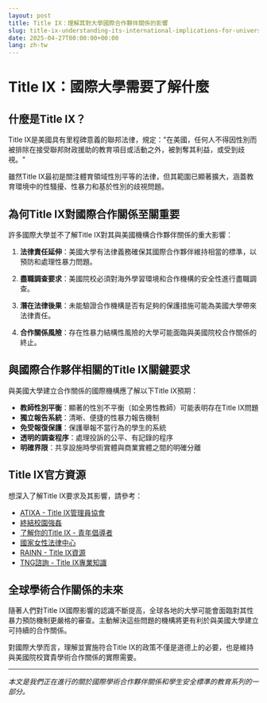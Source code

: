 ```yaml
---
layout: post
title: Title IX：理解其對大學國際合作夥伴關係的影響
slug: title-ix-understanding-its-international-implications-for-university-partnerships-zh-tw
date: 2025-04-27T00:00:00+00:00
lang: zh-tw
---
```


# Title IX：國際大學需要了解什麼

## 什麼是Title IX？

Title IX是美國具有里程碑意義的聯邦法律，規定："在美國，任何人不得因性別而被排除在接受聯邦財政援助的教育項目或活動之外，被剝奪其利益，或受到歧視。"

雖然Title IX最初是關注體育領域性別平等的法律，但其範圍已顯著擴大，涵蓋教育環境中的性騷擾、性暴力和基於性別的歧視問題。

## 為何Title IX對國際合作關係至關重要

許多國際大學並不了解Title IX對其與美國機構合作夥伴關係的重大影響：

1. **法律責任延伸**：美國大學有法律義務確保其國際合作夥伴維持相當的標準，以預防和處理性暴力問題。

2. **盡職調查要求**：美國院校必須對海外學習環境和合作機構的安全性進行盡職調查。

3. **潛在法律後果**：未能驗證合作機構是否有足夠的保護措施可能為美國大學帶來法律責任。

4. **合作關係風險**：存在性暴力結構性風險的大學可能面臨與美國院校合作關係的終止。

## 與國際合作夥伴相關的Title IX關鍵要求

與美國大學建立合作關係的國際機構應了解以下Title IX預期：

* **教師性別平衡**：顯著的性別不平衡（如全男性教師）可能表明存在Title IX問題
* **獨立報告系統**：清晰、便捷的性暴力報告機制
* **免受報復保護**：保護舉報不當行為的學生的系統
* **透明的調查程序**：處理投訴的公平、有記錄的程序
* **明確界限**：共享設施時學術實體與商業實體之間的明確分離

## Title IX官方資源

想深入了解Title IX要求及其影響，請參考：

* [ATIXA - Title IX管理員協會](https://www.atixa.org/)
* [終結校園強姦](https://endrapeoncampus.org/laws/)
* [了解你的Title IX - 青年倡導者](https://www.advocatesforyouth.org/campaigns/know-your-ix/)
* [國家女性法律中心](https://nwlc.org/issue/education-title-ix/)
* [RAINN - Title IX資源](https://rainn.org/title-ix)
* [TNG諮詢 - Title IX專業知識](https://www.tngconsulting.com/consulting/title-ix/)

## 全球學術合作關係的未來

隨著人們對Title IX國際影響的認識不斷提高，全球各地的大學可能會面臨對其性暴力預防機制更嚴格的審查。主動解決這些問題的機構將更有利於與美國大學建立可持續的合作關係。

對國際大學而言，理解並實施符合Title IX的政策不僅是道德上的必要，也是維持與美國院校寶貴學術合作關係的實際需要。

---

*本文是我們正在進行的關於國際學術合作夥伴關係和學生安全標準的教育系列的一部分。* 